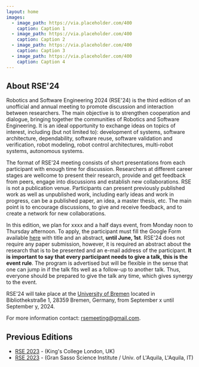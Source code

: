 ```yaml
---
layout: home
images:
  - image_path: https://via.placeholder.com/400
    caption: Caption 1
  - image_path: https://via.placeholder.com/400
    caption: Caption 2    
  - image_path: https://via.placeholder.com/400
    caption: Caption 3
  - image_path: https://via.placeholder.com/400
    caption: Caption 4      
---
```


## About RSE'24

Robotics and Software Engineering 2024 (RSE'24) is the third edition of an unofficial and annual meeting to promote discussion and interaction between researchers. The main objective is to strengthen cooperation and dialogue, bringing together the communities of Robotics and Software Engineering. It is an ideal opportunity to exchange ideas on topics of interest, including (but not limited to): development of systems, software architecture, dependability, software reuse, software validation and verification, robot modeling, robot control architectures, multi-robot systems, autonomous systems.

The format of RSE'24 meeting consists of short presentations from each participant with enough time for discussion. Researchers at different career stages are wellcome to present their research, provide and get feedback from peers, engage into discussions and establish new collaborations. RSE is not a publication venue. Participants can present previously published work as well as unpublished work, including early ideas and work in progress, can be a published paper, an idea, a master thesis, etc. The main point is to encourage discussions, to give and receive feedback, and to create a network for new collaborations.

In this edition, we plan for xxxx and a half days event, from Monday noon to Thursday afternoon. To apply, the participant must fill the Google Form available [here]() with title and an abstract, **until June, 1st**. RSE'24 does not require any paper submission, however, it is required an abstract about the research that is to be presented and an e-mail address of the participant. **It is important to say that every participant needs to give a talk, this is the event rule**. The program is advertised but will be  flexible in the sense that one can jump in if the talk fits well as a follow-up to another talk. Thus, everyone should be prepared to give the talk any time, which gives synergy to the event.

RSE'24 will take place at the [University of Bremen](https://www.uni-bremen.de/en/) located in Bibliothekstraße 1, 28359 Bremen, Germany, from September x until September y, 2024.

For more information contact: [rsemeeting@gmail.com](mailto:rsemeeting@gmail.com).   

## Previous Editions

- [RSE 2023](https://rsemeeting.github.io/rse2022/) - (King's College London, UK)
- [RSE 2023](https://rsemeeting.github.io/rse2023/) - (Gran Sasso Science Institute / Univ. of L'Aquila, L'Aquila, IT)
